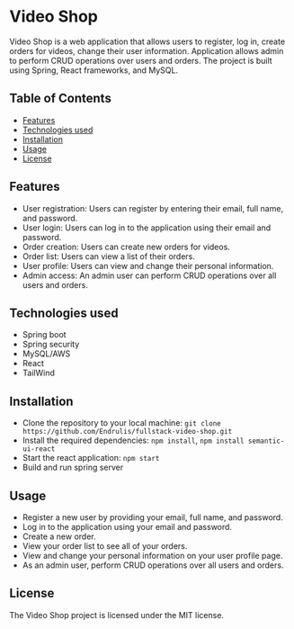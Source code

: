 # Video Shop

Video Shop is a web application that allows users to register, log in, create orders for videos, change their user information. 
Application allows admin to perform CRUD operations over users and orders. 
The project is built using Spring, React frameworks, and MySQL.

## Table of Contents

- [Features](#features)
- [Technologies used](#technologies-used)
- [Installation](#installation)
- [Usage](#usage)
- [License](#license)

## Features

- User registration: Users can register by entering their email, full name, and password.
- User login: Users can log in to the application using their email and password.
- Order creation: Users can create new orders for videos.
- Order list: Users can view a list of their orders.
- User profile: Users can view and change their personal information.
- Admin access: An admin user can perform CRUD operations over all users and orders.

## Technologies used

- Spring boot
- Spring security
- MySQL/AWS
- React
- TailWind

## Installation

- Clone the repository to your local machine: `git clone https://github.com/Endrulis/fullstack-video-shop.git`
- Install the required dependencies: `npm install`, `npm install semantic-ui-react`
- Start the react application: `npm start`
- Build and run spring server

## Usage

- Register a new user by providing your email, full name, and password.
- Log in to the application using your email and password.
- Create a new order.
- View your order list to see all of your orders.
- View and change your personal information on your user profile page.
- As an admin user, perform CRUD operations over all users and orders.

## License

The Video Shop project is licensed under the MIT license.

